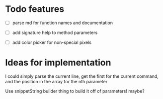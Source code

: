 # Todo features

- [ ] parse md for function names and documentation
- [ ] add signature help to method parameters
- [ ] add color picker for non-special pixels


# Ideas for implementation

I could simply parse the current line, get the first for the current command, and the position in the array for the nth parameter

Use snippetString builder thing to build it off of parameters! maybe?